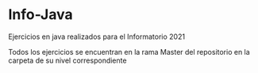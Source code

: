 # Info-Java
Ejercicios en java realizados para el Informatorio 2021 

Todos los ejercicios se encuentran en la rama Master del repositorio en la carpeta de su nivel correspondiente
